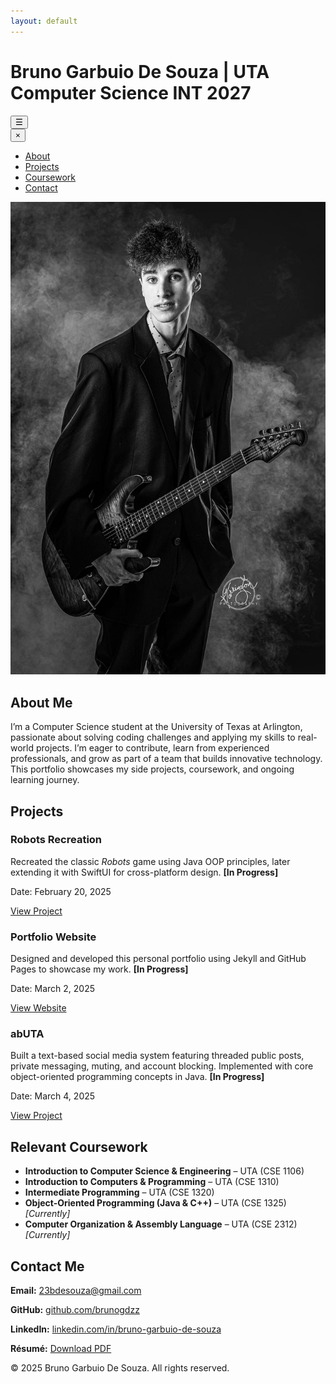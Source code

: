 ```yaml
---
layout: default
---
```


<link rel="stylesheet" href="style.css">
<script src="script.js" defer></script>

<h1>Bruno Garbuio De Souza | UTA Computer Science INT 2027</h1>

<!-- Hamburger Menu Button -->
<button class="menu-btn" onclick="openNav()">
    &#9776; <!-- Hamburger icon (☰) -->
</button>

<!-- Sidebar -->
<div id="mySidebar" class="sidebar">
    <button class="closebtn" onclick="closeNav()">&times;</button>
    <ul class="tabs">
        <li><a href="#" class="tab-link active" data-tab="about">About</a></li>
        <li><a href="#" class="tab-link" data-tab="projects">Projects</a></li>
        <li><a href="#" class="tab-link" data-tab="coursework">Coursework</a></li>
        <li><a href="#" class="tab-link" data-tab="contact">Contact</a></li>
    </ul>
</div>

<!-- About Section -->
<div id="about" class="tab-content active">
  <img src="IMG_0615.jpg" alt="Portrait of Bruno Garbuio De Souza" class="profile-img">
  <h2>About Me</h2>
  <p>
    I’m a Computer Science student at the University of Texas at Arlington, passionate about solving coding challenges and applying my skills to real-world projects. 
    I’m eager to contribute, learn from experienced professionals, and grow as part of a team that builds innovative technology. 
    This portfolio showcases my side projects, coursework, and ongoing learning journey.
  </p>
</div>

<!-- Projects Section -->
<div id="projects" class="tab-content">
  <h2>Projects</h2>
  <div class="projects-container">
    <div class="project">
      <h3>Robots Recreation</h3>
      <p>
        Recreated the classic <em>Robots</em> game using Java OOP principles, later extending it with SwiftUI for cross-platform design. 
        <strong>[In Progress]</strong>
      </p>
      <p class="project-date">Date: February 20, 2025</p>
      <a href="https://github.com/BrunoGDZZ/brunogdzz/tree/main/PersonalProjects2025/RobotsGame" target="_blank">View Project</a>
    </div>
    <div class="project">
      <h3>Portfolio Website</h3>
      <p>
        Designed and developed this personal portfolio using Jekyll and GitHub Pages to showcase my work. 
        <strong>[In Progress]</strong>
      </p>
      <p class="project-date">Date: March 2, 2025</p>
      <a href="https://github.com/BrunoGDZZ/brunogdzz" target="_blank">View Website</a>
    </div>
    <div class="project">
      <h3>abUTA</h3>
      <p>
        Built a text-based social media system featuring threaded public posts, private messaging, muting, and account blocking. 
        Implemented with core object-oriented programming concepts in Java. 
        <strong>[In Progress]</strong>
      </p>
      <p class="project-date">Date: March 4, 2025</p>
      <a href="https://github.com/BrunoGDZZ/brunogdzz/tree/main/PersonalProjects2025/abUTA/baseline" target="_blank">View Project</a>
    </div>
  </div>
</div>

<!-- Coursework Section -->
<div id="coursework" class="tab-content">
  <h2>Relevant Coursework</h2>
  <ul>
    <li><strong>Introduction to Computer Science & Engineering</strong> – UTA (CSE 1106)</li>
    <li><strong>Introduction to Computers & Programming</strong> – UTA (CSE 1310)</li>
    <li><strong>Intermediate Programming</strong> – UTA (CSE 1320)</li>
    <li><strong>Object-Oriented Programming (Java & C++)</strong> – UTA (CSE 1325) <em>[Currently]</em></li>
    <li><strong>Computer Organization & Assembly Language</strong> – UTA (CSE 2312) <em>[Currently]</em></li>
  </ul>
</div>

<!-- Contact Section -->
<div id="contact" class="tab-content">
  <h2>Contact Me</h2>
  <p><strong>Email:</strong> <a href="mailto:23bdesouza@gmail.com">23bdesouza@gmail.com</a></p>
  <p><strong>GitHub:</strong> <a href="https://github.com/brunogdzz" target="_blank">github.com/brunogdzz</a></p>
  <p><strong>LinkedIn:</strong> <a href="https://www.linkedin.com/in/bruno-garbuio-de-souza" target="_blank">linkedin.com/in/bruno-garbuio-de-souza</a></p>
  <p><strong>Résumé:</strong> <a href="resume.pdf" target="_blank">Download PDF</a></p>
</div>

<footer>
  <p>&copy; 2025 Bruno Garbuio De Souza. All rights reserved.</p>
</footer>
